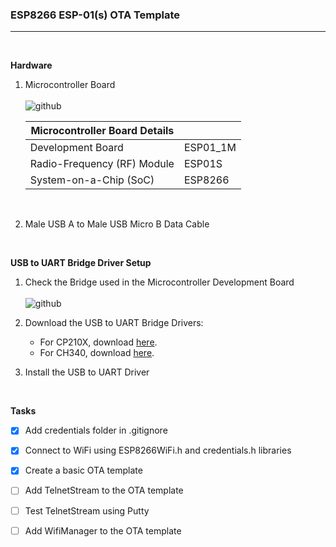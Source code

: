 ### **ESP8266 ESP-01(s) OTA Template**

---
<br  />

**Hardware**
1. Microcontroller Board
    <br  />
    <br  />
    ![github](https://raw.githubusercontent.com/lorenzmiranda05/EspOtaEsp01Template/main/Assets/Images/Esp01.jpg)

    | Microcontroller Board Details | | 
    | - | - | 
    | Development Board | ESP01_1M |
    | Radio-Frequency (RF) Module | ESP01S |
    | System-on-a-Chip (SoC) | ESP8266 |
    <br  />
1. Male USB A to Male USB Micro B Data Cable

<br  />

**USB to UART Bridge Driver Setup**
1. Check the Bridge used in the Microcontroller Development Board
    <br  />
    <br  />
    ![github](https://raw.githubusercontent.com/lorenzmiranda05/EspOtaEsp01Template/main/Assets/Images/USB%20to%20UART%20Bridge.jpg)  

1. Download the USB to UART Bridge Drivers:
    * For CP210X, download [here][CP210X Driver].
    * For CH340, download [here][CH340 Driver].
1. Install the USB to UART Driver


<br  />

**Tasks**
* [x] Add credentials folder in .gitignore
* [x] Connect to WiFi using ESP8266WiFi.h and credentials.h libraries
* [x] Create a basic OTA template
* [ ] Add TelnetStream to the OTA template
* [ ] Test TelnetStream using Putty
* [ ] Add WifiManager to the OTA template


<!-- Reusable and Invisible URL Definitions  -->
[Github]: https://github.com
[CP210X Driver]: https://www.silabs.com/developers/usb-to-uart-bridge-vcp-drivers?tab=downloads
[CH340 Driver]: http://www.wch-ic.com/downloads/CH341SER_ZIP.html